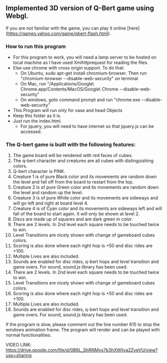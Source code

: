 ## Implemented 3D version of Q-Bert game using Webgl.
If you are not familiar with the game, you can play it online [here] (https://games.yahoo.com/game/qbert-flash.html).

### How to run this program

- For this program to work, you will need a lamp server to be hosted on local machine as I have used Xmlhttprequest for reading the files.
- Else use chrome with cross origin support. To do that:
  - On Ubuntu, sudo apt-get install chromium-browser. Then run "chromium-browser --disable-web-security" on terminal
  - On Mac, run "/Applications/Google\ Chrome.app/Contents/MacOS/Google\ Chrome --disable-web-security"
  - On windows, goto command prompt and run "chrome.exe --disable-web-security"
- This Program will run only for vase and head Objects
- Keep this folder as it is.
- Just run the index.html.
  - For jquery, you will need to have internet so that jquery.js can be accessed.

### The Q-bert game is built with the following features:
1. The game board will be rendered with red faces of cubes.
2. The q-bert character and creatures are all cubes with distinguishing colors.
3. Q-bert character is PINK.
4. Creature 1 is of pure Black color and its movements are random down the level and fall off from the board to restart from the top.
5. Creature 2 is of pure Green color and its movements are random down the level and random up the level.
6. Creature 3 is of pure White color and its movements are sideways and will go left and right at board level 4.
7. Creature 4 is of Cyan color and its movements are sideways left and will fall of the board to start again. It will only be shown at level 2.
8. Discs are made up of squares and are dark green in color.
9. There are 2 levels. In 2nd level each square needs to be touched twice to win.
10. Level Transitions are nicely shown with change of gameboard cubes colors.
11. Scoring is also done where each right hop is +50 and disc rides are +100.
12. Multiple Lives are also included.
13. Sounds are enabled for disc rides, q-bert hops and level transition and game overs. For sound, sound.js library has been used.
14. There are 2 levels. In 2nd level each square needs to be touched twice to win.
15. Level Transitions are nicely shown with change of gameboard cubes colors.
16. Scoring is also done where each right hop is +50 and disc rides are +100.
17. Multiple Lives are also included.
18. Sounds are enabled for disc rides, q-bert hops and level transition and game overs. For sound, sound.js library has been used.

If the program is slow, please comment out the line number 615 to stop the windows animation frame. The program will render and can be played with normal functionalities.

VIDEO LINK: https://drive.google.com/file/d/0B6L_ShRNMys7b3hXWjlva2ZyeVU/view?usp=sharing
